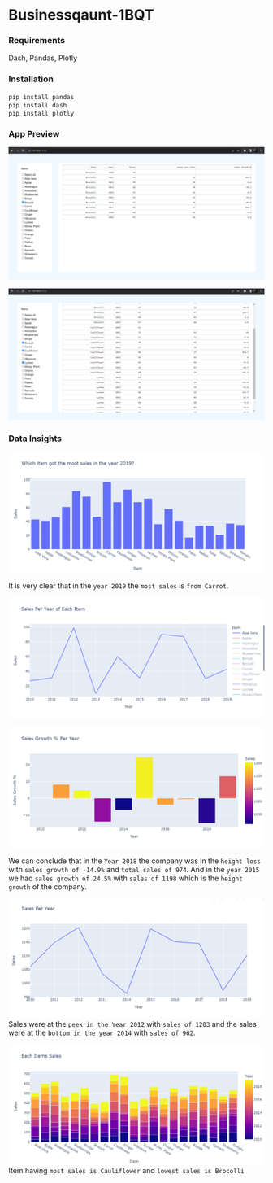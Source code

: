 # Businessqaunt-1BQT

### Requirements
Dash, Pandas, Plotly

### Installation
```
pip install pandas
pip install dash
pip install plotly
```

### App Preview

![Businessqaunt-1BQT/Businessqaunt/DashApp/](https://github.com/HarshNarwariya/Businessqaunt-1BQT/blob/main/Businessqaunt/Images/App%201.png "Initially Brocolli is selected")

![Businessqaunt-1BQT/Businessqaunt/DashApp/](https://github.com/HarshNarwariya/Businessqaunt-1BQT/blob/main/Businessqaunt/Images/App%202.png "When Brocolli, Cauliflower and Lychee is selected")

### Data Insights

![](https://github.com/HarshNarwariya/Businessqaunt-1BQT/blob/main/Businessqaunt/Images/1.png)

It is very clear that in the `year 2019` the `most sales` is `from Carrot`.

![](https://github.com/HarshNarwariya/Businessqaunt-1BQT/blob/main/Businessqaunt/Images/2.png)

![](https://github.com/HarshNarwariya/Businessqaunt-1BQT/blob/main/Businessqaunt/Images/3.png)

We can conclude that in the `Year 2018` the company was in the `height loss` with `sales growth of -14.9%` and `total sales of 974`. And in the `year 2015` we had `sales growth of 24.5%` with `sales of 1198` which is the `height growth` of the company.

![](https://github.com/HarshNarwariya/Businessqaunt-1BQT/blob/main/Businessqaunt/Images/4.png)
Sales were at the `peek in the Year 2012` with `sales of 1203` and the sales were at the `bottom in the year 2014` with `sales of 962`.

![](https://github.com/HarshNarwariya/Businessqaunt-1BQT/blob/main/Businessqaunt/Images/5.png)
Item having `most sales is Cauliflower` and `lowest sales is Brocolli`
